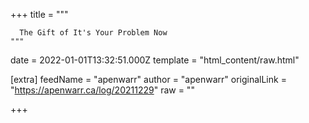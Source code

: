
+++
title = """

      The Gift of It's Your Problem Now
    """
date = 2022-01-01T13:32:51.000Z
template = "html_content/raw.html"

[extra]
feedName = "apenwarr"
author = "apenwarr"
originalLink = "https://apenwarr.ca/log/20211229"
raw = ""

+++

